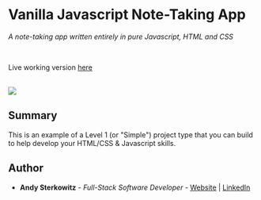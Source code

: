 # Vanilla Javascript Note-Taking App

_A note-taking app written entirely in pure Javascript, HTML and CSS_

<br>

Live working version [here](https://software-development-mastermind.github.io/note-taking-js-lv1/)

<br>

<image src="images/note-taking-screenshot.jpg">

## Summary

This is an example of a Level 1 (or "Simple") project type that you can build to help develop your HTML/CSS & Javascript skills.

## Author

* **Andy Sterkowitz** - *Full-Stack Software Developer* - [Website](https://andysterkowitz.com) | [LinkedIn](https://www.linkedin.com/in/andrewsterkowitz/)